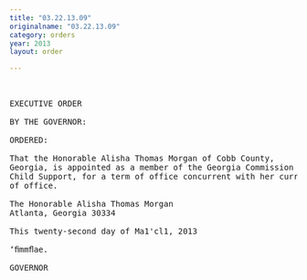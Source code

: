 ```yaml
---
title: "03.22.13.09"
originalname: "03.22.13.09"
category: orders
year: 2013
layout: order

---
```

<pre>
 

EXECUTIVE ORDER

BY THE GOVERNOR:

ORDERED:

That the Honorable Alisha Thomas Morgan of Cobb County,
Georgia, is appointed as a member of the Georgia Commission on
Child Support, for a term of office concurrent with her current term
of office.

The Honorable Alisha Thomas Morgan
Atlanta, Georgia 30334

This twenty-second day of Ma1'cl1, 2013

‘ﬁmmﬂae.

GOVERNOR

</pre>
